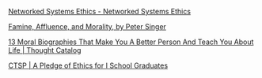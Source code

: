 <!-- njnmdoc:  title="Ethics"  -->
[Networked Systems Ethics - Networked Systems Ethics](http://networkedsystemsethics.net/index.php?title=Networked_Systems_Ethics)

[Famine, Affluence, and Morality, by Peter Singer](http://www.utilitarian.net/singer/by/1972----.htm)

[13 Moral Biographies That Make You A Better Person And Teach You About Life | Thought Catalog](http://thoughtcatalog.com/ryan-holiday/2014/05/13-moral-biographies-that-will-make-you-a-better-person-and-teach-you-about-life/)

[CTSP | A Pledge of Ethics for I School Graduates](https://ctsp.berkeley.edu/an-ischool-pledge-of-ethics)

